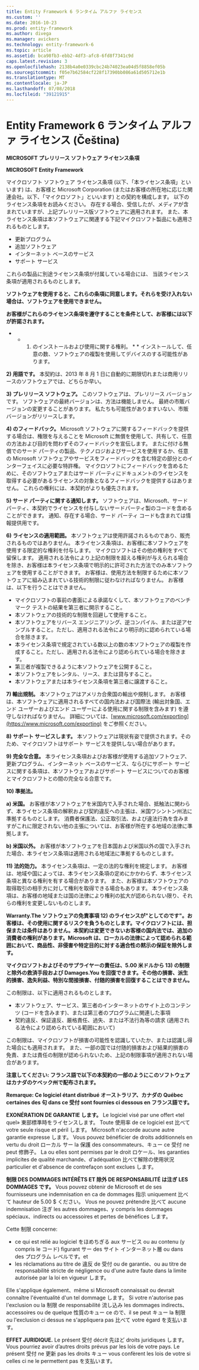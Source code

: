 ```yaml
---
title: Entity Framework 6 ランタイム アルファ ライセンス
ms.custom: ''
ms.date: 2016-10-23
ms.prod: entity-framework
ms.author: divega
ms.manager: avickers
ms.technology: entity-framework-6
ms.topic: article
ms.assetid: bca98fb3-ebb2-4df3-afc8-6fd8f7341c9d
caps.latest.revision: 3
ms.openlocfilehash: 2138b4a0e0339cbc24b74023ea04d5f8858ef05b
ms.sourcegitcommit: f05e7b62584cf228f17390bb086a61d505712e1b
ms.translationtype: MT
ms.contentlocale: ja-JP
ms.lasthandoff: 07/08/2018
ms.locfileid: "39121915"
---
```

# <a name="entity-framework-6-runtime-alpha-license-enu"></a>Entity Framework 6 ランタイム アルファ ライセンス (Čeština)
**MICROSOFT プレリリース ソフトウェア ライセンス条項**

**MICROSOFT Entity Framework**

マイクロソフト ソフトウェア ライセンス条項 (以下、「本ライセンス条項」といいます) は、お客様と Microsoft Corporation (またはお客様の所在地に応じた関連会社。以下、「マイクロソフト」といいます) との契約を構成します。 以下のライセンス条項をお読みください。 存在する場合、受信したが、メディアが含まれていますが、上記プレリリース版ソフトウェアに適用されます。 また、本ライセンス条項は本ソフトウェアに関連する下記マイクロソフト製品にも適用されるものとします。

-   更新プログラム
-   追加ソフトウェア
-   インターネット ベースのサービス
-   サポート サービス

これらの製品に別途ライセンス条項が付属している場合には、 当該ライセンス条項が適用されるものとします。

**ソフトウェアを使用すると、これらの条項に同意します。それらを受け入れない場合は、ソフトウェアを使用できません。**

**お客様がこれらのライセンス条項を遵守することを条件として、お客様には以下が許諾されます。**

* * 1) のインストールおよび使用に関する権利。 * * インストールして、任意の数、ソフトウェアの複製を使用してデバイスのする可能性があります。 

**2) 用語です。** 本契約は、2013 年 8 月 1 日に自動的に期限切れまたは商用リリースのソフトウェアでは、どちらか早い。

**3) プレリリース ソフトウェア。** このソフトウェアは、プレリリース バージョンです。 ソフトウェアの最終バージョンは、方法は機能しません。 最終の市販バージョンの変更することがあります。 私たちも可能性がありますいない、市販バージョンがリリースします。

**4) のフィードバック。** Microsoft ソフトウェアに関するフィードバックを提供する場合は、権限を与えることを Microsoft に無償を使用して、共有して、任意の方法および目的を問わずそのフィードバックを宣伝します。 またに付ける無償でのサード パーティの製品、テクノロジおよびサービスを使用するか、任意の Microsoft ソフトウェアやサービスをフィードバックを含む特定の部分とのインターフェイスに必要な特許権。 マイクロソフトにフィードバックを含めるために、そのソフトウェアまたはサード パーティにドキュメントのライセンスを取得する必要があるライセンスの対象となるフィードバックを提供するはありません。 これらの権利には、本契約がよりも優先されます。

**5) サード パーティに関する通知します。** ソフトウェアは、Microsoft、サード パーティ、本契約でライセンスを付与しないサードパーティ製のコードを含めることができます。  通知、存在する場合、サード パーティ コードも含まれては情報提供用です。 

**6) ライセンスの適用範囲。** 本ソフトウェアは使用許諾されるものであり、販売されるものではありません。 本ライセンス条項は、お客様に本ソフトウェアを使用する限定的な権利を付与します。 マイクロソフトはその他の権利をすべて留保します。 適用される法令により上記の制限を超える権利が与えられる場合を除き、お客様は本ライセンス条項で明示的に許可された方法でのみ本ソフトウェアを使用することができます。 お客様は、使用方法を制限するために本ソフトウェアに組み込まれている技術的制限に従わなければなりません。 お客様は、以下を行うことはできません。

-   マイクロソフトの事前の書面による承諾なくして、本ソフトウェアのベンチマーク テストの結果を第三者に開示すること。
-   本ソフトウェアの技術的な制限を回避して使用すること。
-   本ソフトウェアをリバース エンジニアリング、逆コンパイル、または逆アセンブルすること。ただし、適用される法令により明示的に認められている場合を除きます。
-   本ライセンス条項で規定されている数以上の数の本ソフトウェアの複製を作成すること。ただし、適用される法令により認められている場合を除きます。
-   第三者が複製できるように本ソフトウェアを公開すること。
-   本ソフトウェアをレンタル、リース、または貸与すること。
-   本ソフトウェアまたは本ライセンス条項を第三者に譲渡すること。

**7) 輸出規制。** 本ソフトウェアはアメリカ合衆国の輸出や規制します。 お客様は、本ソフトウェアに適用されるすべての国内法および国際法 (輸出対象国、エンド ユーザーおよびエンド ユーザーによる使用に関する制限を含みます) を遵守しなければなりません。 詳細については、[www.microsoft.com/exporting](https://www.microsoft.com/exporting) をご参照ください。

**8) サポート サービスします。** 本ソフトウェアは現状有姿で提供されます。そのため、マイクロソフトはサポート サービスを提供しない場合があります。

**9) 完全な合意。** 本ライセンス条項およびお客様が使用する追加ソフトウェア、更新プログラム、インターネット ベースのサービス、ならびにサポート サービスに関する条項は、本ソフトウェアおよびサポート サービスについてのお客様とマイクロソフトとの間の完全なる合意です。

**10) 準拠法。**

**a) 米国。** お客様が本ソフトウェアを米国内で入手された場合、抵触法に関わらず、本ライセンス条項の解釈および契約違反への主張は、米国ワシントン州法に準拠するものとします。 消費者保護法、公正取引法、および違法行為を含みますがこれに限定されない他の主張については、お客様が所在する地域の法律に準拠します。

**b) 米国以外。** お客様が本ソフトウェアを日本国および米国以外の国で入手された場合、本ライセンス条項は適用される地域法に準拠するものとします。

**11) 法的効力。** 本ライセンス条項は、一定の法的な権利を規定します。 お客様は、地域や国によっては、本ライセンス条項の定めにかかわらず、本ライセンス条項と異なる権利を有する場合があります。 また、お客様は本ソフトウェアの取得取引の相手方に対して権利を取得できる場合もあります。 本ライセンス条項は、お客様の地域または国の法律により権利の拡大が認められない限り、それらの権利を変更しないものとします。

**Warranty.The ソフトウェアの免責事項 12) のライセンスが"としてのです"。お客様は、その使用に関するリスクを負うものとします。マイクロソフトには、担保または条件はありません。本契約は変更できないお客様の国内法では、追加の消費者の権利があります。Microsoft は、ローカルの法律によって認められる範囲において、商品性、非侵害や特定目的に対する適合性の黙示の保証を除外します。**

**マイクロソフトおよびそのサプライヤーの責任は、5.00 米ドルから 13) の制限と除外の救済手段および Damages.You を回復できます。その他の損害、派生的損害、逸失利益、特別な間接損害、付随的損害を回復することはできません。**

この制限は、以下に適用されるものとします。

-   本ソフトウェア、サービス、第三者のインターネットのサイト上のコンテンツ (コードを含みます)、または第三者のプログラムに関連した事項
-   契約違反、保証違反、厳格責任、過失、または不法行為等の請求 (適用される法令により認められている範囲において)

この制限は、マイクロソフトが損害の可能性を認識していたか、または認識し得た場合にも適用されます。 また、一部の国では付随的損害および結果的損害の免責、または責任の制限が認められないため、上記の制限事項が適用されない場合があります。

**注意してください: フランス語で以下の本契約の一部のようにこのソフトウェアはカナダのケベック州で配布されます。**

**Remarque: Ce logiciel étant distribué オーストラリア、カナダの Québec certaines des 句 dans ce 受付 sont fournies ci dessous en フランス語です。**

**EXONÉRATION DE GARANTIE します。** Le logiciel visé par une offert «tel quel» 東部標準時をライセンスします。 Toute 使用率 de ce logiciel est 比べて votre seule risque et péril します。 Microsoft n'accorde aucune autre garantie expresse します。 Vous pouvez bénéficier de droits additionnels en vertu du droit ローカル サー la 保護 des consommateurs、キュー ce 受付 ne peut 修飾子。 La ou elles sont permises par le droit ロケール、les garanties implicites de qualité marchande、d'adéquation 比べて解除の使用状況 particulier et d'absence de contrefaçon sont exclues します。

**制限 DES DOMMAGES INTÉRÊTS ET 除外 DE RESPONSABILITÉ は注ぎ LES DOMMAGES です。** Vous pouvez obtenir de Microsoft et de ses fournisseurs une indemnisation en ca de dommages 指示 uniquement 比べて hauteur de 5.00 $ ください。 Vous ne pouvez prétendre 比べて aucune indemnisation 注ぎ les autres dommages、y compris les dommages spéciaux、indirects ou accessoires et pertes de bénéfices します。

Cette 制限 concerne:

-   ce qui est relié au logiciel をほめちぎる aux サービス ou au contenu (y compris le コード) figurant サー des サイト インターネット層 ou dans des プログラム レベルです。et
-   les réclamations au titre de 違反 de 受付 ou de garantie、ou au titre de responsabilité stricte de négligence ou d'une autre faute dans la limite autorisée par la loi en vigueur します。

Elle s'applique également、même si Microsoft connaissait ou devrait connaître l'éventualité d'un tel dommage します。 Si votre n'autorise pas l'exclusion ou la 制限 de responsabilité 流し込み les dommages indirects、accessoires ou de quelque 性質のキュー ce ので、il se peut キュー la 制限 ou l'exclusion ci dessus ne s'appliquera pas 比べて votre égard を支払います。

**EFFET JURIDIQUE.** Le présent 受付 décrit 先ほど droits juridiques します。 Vous pourriez avoir d’autres droits prévus par les lois de votre pays. Le présent 受付 ne 更新 pas les droits キュー vous confèrent les lois de votre si celles ci ne le permettent pas を支払います。
